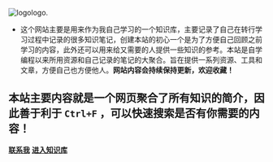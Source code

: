 
![logologo.](https://gitee.com/Jia_bao_Li/img/raw/master/img/wiki_logo.png)


- 这个网站主要是用来作为我自己学习的一个知识库，主要记录了自己在转行学习过程中记录的很多知识笔记，创建本站的初心一个是为了方便自己回顾之前学习的内容，此外还可以用来给又需要的人提供一些知识的参考。本站是自学编程以来所用资源和自己记录的笔记的大聚合。旨在提供一系列资源、工具和文章，方便自己也方便他人。**网站内容会持续保持更新，欢迎收藏！**

## 本站主要内容就是一个网页聚合了所有知识的简介，因此善于利于 `Ctrl+F` ，可以快速搜索是否有你需要的内容！

[**联系我**](https://github.com/rd2coding/Road2Coding)
[**进入知识库**](README.md)
